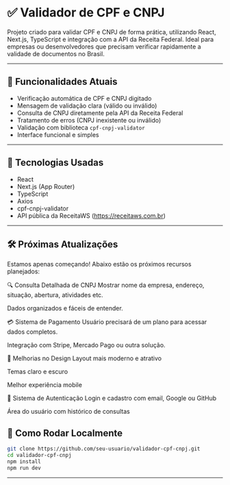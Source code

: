 # ✅ Validador de CPF e CNPJ

Projeto criado para validar CPF e CNPJ de forma prática, utilizando React, Next.js, TypeScript e integração com a API da Receita Federal. Ideal para empresas ou desenvolvedores que precisam verificar rapidamente a validade de documentos no Brasil.

---

## 🚀 Funcionalidades Atuais

- Verificação automática de CPF e CNPJ digitado
- Mensagem de validação clara (válido ou inválido)
- Consulta de CNPJ diretamente pela API da Receita Federal
- Tratamento de erros (CNPJ inexistente ou inválido)
- Validação com biblioteca `cpf-cnpj-validator`
- Interface funcional e simples

---

## 🧪 Tecnologias Usadas

- React
- Next.js (App Router)
- TypeScript
- Axios
- cpf-cnpj-validator
- API pública da ReceitaWS (https://receitaws.com.br)


---

## 🛠️ Próximas Atualizações
Estamos apenas começando! Abaixo estão os próximos recursos planejados:

🔍 Consulta Detalhada de CNPJ
Mostrar nome da empresa, endereço, situação, abertura, atividades etc.

Dados organizados e fáceis de entender.

💳 Sistema de Pagamento
Usuário precisará de um plano para acessar dados completos.

Integração com Stripe, Mercado Pago ou outra solução.

🎨 Melhorias no Design
Layout mais moderno e atrativo

Temas claro e escuro

Melhor experiência mobile

👤 Sistema de Autenticação
Login e cadastro com email, Google ou GitHub

Área do usuário com histórico de consultas

## 📌 Como Rodar Localmente

```bash
git clone https://github.com/seu-usuario/validador-cpf-cnpj.git
cd validador-cpf-cnpj
npm install
npm run dev
```
--- 



